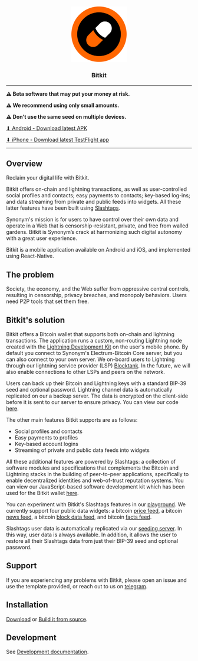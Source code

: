 <p align="center">
  <a href="https://github.com/synonymdev/bitkit" title="Bitkit">
    <img alt="bitkit" src="./src/assets/bitkit_logo_readme.png" width="150"></img>
  </a>
</p>

<h3 align="center">Bitkit</h3>

---

**⚠️ Beta software that may put your money at risk.**

**⚠️ We recommend using only small amounts.**

**⚠️ Don’t use the same seed on multiple devices.**

[⬇ Android - Download latest APK](https://github.com/synonymdev/bitkit/releases)

[⬇ iPhone - Download latest TestFlight app](https://testflight.apple.com/join/lGXhnwcC)

---

## Overview

Reclaim your digital life with Bitkit. 

Bitkit offers on-chain and lightning transactions, as well as user-controlled social profiles and contacts; easy payments to contacts; key-based log-ins; and data streaming from private and public feeds into widgets. All these latter features have been built using [Slashtags](https://slashtags.to/).  

Synonym's mission is for users to have control over their own data and operate in a Web that is censorship-resistant, private, and free from walled gardens. Bitkit is Synonym’s crack at harmonizing such digital autonomy with a great user experience.

Bitkit is a mobile application available on Android and iOS, and implemented using React-Native.

## The problem

Society, the economy, and the Web suffer from oppressive central controls, resulting in censorship, privacy breaches, and monopoly behaviors. Users need P2P tools that set them free.

## Bitkit's solution

Bitkit offers a Bitcoin wallet that supports both on-chain and lightning transactions. The application runs a custom, non-routing Lightning node created with the [Lightning Development Kit](https://github.com/lightningdevkit) on the user's mobile phone. By default you connect to Synonym's Electrum-Bitcoin Core server, but you can also connect to your own server. We on-board users to Lightning through our lightning service provider (LSP) [Blocktank](https://github.com/synonymdev/blocktank-client). In the future, we will also enable connections to other LSPs and peers on the network. 

Users can back up their Bitcoin and Lightning keys with a standard BIP-39 seed and optional password. Lightning channel data is automatically replicated on our a backup server. The data is encrypted on the client-side before it is sent to our server to ensure privacy. You can view our code [here](https://github.com/synonymdev/bitkit-backup-client).

The other main features Bitkit supports are as follows: 

* Social profiles and contacts
* Easy payments to profiles
* Key-based account logins
* Streaming of private and public data feeds into widgets

All these additional features are powered by Slashtags: a collection of software modules and specifications that complements the Bitcoin and Lightning stacks in the building of peer-to-peer applications, specifically to enable decentralized identities and web-of-trust reputation systems. You can view our JavaScript-based software development kit which has been used for the Bitkit wallet [here](https://github.com/synonymdev/slashtags).

You can experiment with Bitkit's Slashtags features in our [playground](https://slashtags.to/#playground). We currently support four public data widgets: a bitcoin [price feed](https://github.com/synonymdev/slashtags-widget-price-feed), a bitcoin [news feed](https://github.com/synonymdev/slashtags-widget-news-feed), a bitcoin [block data feed](https://github.com/synonymdev/slashtags-widget-bitcoin-feed), and bitcoin [facts feed](https://github.com/synonymdev/slashtags-widget-facts-feed). 

Slashtags user data is automatically replicated via our [seeding server](https://github.com/synonymdev/slashtag-seeding-server). In this way, user data is always available. In addition, it allows the user to restore all their Slashtags data from just their BIP-39 seed and optional password.

## Support

If you are experiencing any problems with Bitkit, please open an issue and use the template provided, or reach out to us on [telegram](https://t.me/bitkitchat).

## Installation

[Download](https://github.com/synonymdev/bitkit/releases) or [Build it from source](./BUILD.md).

## Development

See [Development documentation](./DEVELOPMENT.md).

